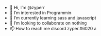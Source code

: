 - 👋 Hi, I’m @zyperr
- 👀 I’m interested in Programmin
- 🌱 I’m currently learning sass and javascript
- 💞️ I’m looking to collaborate on nothing 
- 📫 How to reach me discord zyper.#6020
a
<!---
zyperr/zyperr is a ✨ special ✨ repository because its `README.md` (this file) appears on your GitHub profile.
You can click the Preview link to take a look at your changes.
--->
